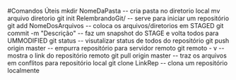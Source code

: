 #Comandos Úteis
	mkdir NomeDaPasta         -- cria pasta no diretorio local
	mv arquivo diretorio
	git init RelembrandoGit/  -- serve para iniciar um repositório	
	git add NomeDosArquivos   -- coloca os arquivos/diretorios em STAGED
	git commit -m "Descrição" -- faz um snapshot do STAGE e volta todos para UMMODIFIED
	git status                -- visutalizar status de todos do repositório
	git push origin master    -- empurra repositório para servidor remoto
	git remoto - v 			  -- mostra o link do repositório remoto
	git pull origin master    -- traz os arquivos em conflitos para repositório local
	git clone LinkRep         -- clona um repositório localmente